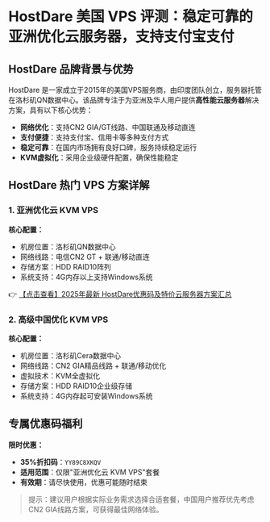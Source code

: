 # HostDare 美国 VPS 评测：稳定可靠的亚洲优化云服务器，支持支付宝支付

## HostDare 品牌背景与优势

HostDare 是一家成立于2015年的美国VPS服务商，由印度团队创立，服务器托管在洛杉矶QN数据中心。该品牌专注于为亚洲及华人用户提供**高性能云服务器**解决方案，具有以下核心优势：

- **网络优化**：支持CN2 GIA/GT线路、中国联通及移动直连
- **支付便捷**：支持支付宝、信用卡等多种支付方式
- **稳定可靠**：在国内市场拥有良好口碑，服务持续稳定运行
- **KVM虚拟化**：采用企业级硬件配置，确保性能稳定

## HostDare 热门 VPS 方案详解

### 1. 亚洲优化云 KVM VPS

**核心配置：**
- 机房位置：洛杉矶QN数据中心
- 网络线路：电信CN2 GT + 联通/移动直连
- 存储方案：HDD RAID10阵列
- 系统支持：4G内存以上支持Windows系统

👉 [【点击查看】2025年最新 HostDare优惠码及特价云服务器方案汇总](https://bit.ly/hostdare)

### 2. 高级中国优化 KVM VPS

**核心配置：**
- 机房位置：洛杉矶Cera数据中心
- 网络线路：CN2 GIA精品线路 + 联通/移动优化
- 虚拟技术：KVM全虚拟化
- 存储方案：HDD RAID10企业级存储
- 系统支持：4G内存起可安装Windows系统

## 专属优惠码福利

**限时优惠：**
- **35%折扣码**：`YY89C8XKQV`
- **适用范围**：仅限"亚洲优化云 KVM VPS"套餐
- **有效期**：请尽快使用，优惠可能随时结束

> 提示：建议用户根据实际业务需求选择合适套餐，中国用户推荐优先考虑CN2 GIA线路方案，可获得最佳网络体验。